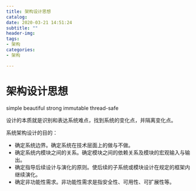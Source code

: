 ```yaml
---
title: 架构设计思想
catalog: 
date: 2020-03-21 14:51:24
subtitle: ""
header-img: 
tags:
- 架构
categories:
- 架构

---
```


# 架构设计思想

simple beautiful strong immutable thread-safe

设计的本质就是识别和表达系统难点，找到系统的变化点，并隔离变化点。

系统架构设计的目的：
-  确定系统边界。确定系统在技术层面上的做与不做。
-  确定系统内模块之间的关系。确定模块之间的依赖关系及模块的宏观输入与输出。
-  确定指导后续设计与演化的原则。使后续的子系统或模块设计在规定的框架内继续演化。
-  确定非功能性需求。非功能性需求是指安全性、可用性、可扩展性等。